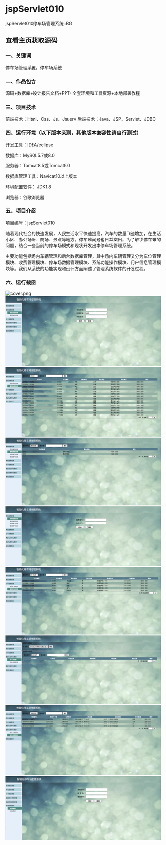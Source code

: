 # jspServlet010
jspServlet010停车场管理系统+BG
 
## 查看主页获取源码

### 一、关键词
停车场管理系统，停车场系统

### 二、作品包含
源码+数据库+设计报告文档+PPT+全套环境和工具资源+本地部署教程

### 三、项目技术
前端技术：Html、Css、Js、Jquery
后端技术：Java、JSP、Servlet、JDBC

### 四、运行环境（以下版本亲测，其他版本兼容性请自行测试）
开发工具：IDEA/eclipse

数据库：MySQL5.7或8.0

服务器：Tomcat8.5或Tomcat9.0

数据库管理工具：Navicat10以上版本

环境配置软件： JDK1.8

浏览器：谷歌浏览器

### 五、项目介绍
项目编号：jspServlet010

随着现代社会的快速发展，人民生活水平快速提高，汽车的数量飞速增加，在生活小区、办公场所、商场、景点等地方，停车难问题也日益突出。为了解决停车难的问题，结合一些当前的停车场模式和现状开发出本停车场管理系统。

主要功能包括场内车辆管理和后台数据库管理，其中场内车辆管理又分为车位管理模块、收费管理模块、停车场数据管理模块、系统功能操作模块、用户信息管理模块等。我们从系统的功能实现和设计方面阐述了管理系统软件的开发过程。

### 六、运行截图
![cover.png](.cover.png)
![1.png](./1.png)
![2.png](./2.png)
![3.png](./3.png)
![4.png](./4.png)
![5.png](./5.png)
![6.png](./6.png)
![7.png](./7.png)
![8.png](./8.png)
